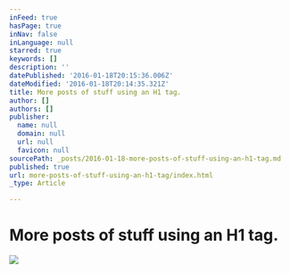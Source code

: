 ```yaml
---
inFeed: true
hasPage: true
inNav: false
inLanguage: null
starred: true
keywords: []
description: ''
datePublished: '2016-01-18T20:15:36.006Z'
dateModified: '2016-01-18T20:14:35.321Z'
title: More posts of stuff using an H1 tag.
author: []
authors: []
publisher:
  name: null
  domain: null
  url: null
  favicon: null
sourcePath: _posts/2016-01-18-more-posts-of-stuff-using-an-h1-tag.md
published: true
url: more-posts-of-stuff-using-an-h1-tag/index.html
_type: Article

---
```

# More posts of stuff using an H1 tag.
![](https://the-grid-user-content.s3-us-west-2.amazonaws.com/98ed13dc-ad67-44ec-bd9a-eeabac596a21.jpg)